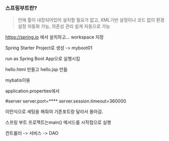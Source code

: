 ### 스프링부트란?

> 안에 툴이 내장되어있어 설치할 필요가 없고, XML기반 설정이나 코드 없이 환경 설정 자동화 가능, 의존성 관리 쉽게 자동으로 가능









https://spring.io 에서 설치하고... workspace 지정

Spring Starter Project로 생성 -> myboot01

run as Spring Boot App으로 실행시킴

hello.html 만들고 hello.jsp 만듦

mybatis이용

application.properties에서

#server
server.port=****
server.session.timeout=360000

이런식으로 세팅을 해줘야 기존포트랑 달라서 돌아감.

스프링 부트 프로젝트는main() 메서드를 시작점으로 실행



컨트롤러 -> 서비스 -> DAO
